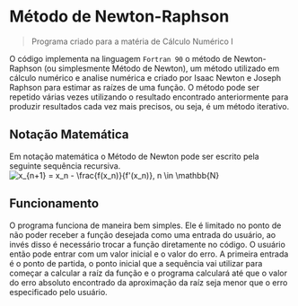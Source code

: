 # Método de Newton-Raphson
> Programa criado para a matéria de Cálculo Numérico I

O código implementa na linguagem `Fortran 90` o método de Newton-Raphson (ou simplesmente Método de Newton), um método utilizado em cálculo numérico 
e analise numérica e criado por Isaac Newton e Joseph Raphson para estimar as raízes de uma função. O método pode ser repetido várias vezes utilizando
o resultado encontrado  anteriormente para produzir resultados cada vez mais precisos, ou seja, é um método iterativo. 

## Notação Matemática
Em notação matemática o Método de Newton pode ser escrito pela seguinte sequência recursiva.
<img src="https://latex.codecogs.com/svg.image?x_{n&plus;1}&space;=&space;x_n&space;-&space;\frac{f(x_n)}{f'(x_n)},&space;n&space;\in&space;\mathbb{N}" title="x_{n+1} = x_n - \frac{f(x_n)}{f'(x_n)}, n \in \mathbb{N}" />

## Funcionamento
O programa funciona de maneira bem simples. Ele é limitado no ponto de não poder receber a função desejada como uma entrada do usuário, ao invés disso é
necessário trocar a função diretamente no código. O usuário então pode entrar com um valor inicial e o valor do erro. A primeira entrada é o ponto de partida,
o ponto inicial que a sequência vai utilizar para começar a calcular a raíz da função e o programa calculará até que o valor do erro absoluto encontrado da
aproximação da raíz seja menor que o erro especificado pelo usuário.

